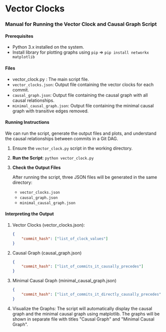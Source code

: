 # Vector Clocks

### Manual for Running the Vector Clock and Causal Graph Script

#### Prerequisites

- Python 3.x installed on the system.
- Install library for plotting graphs using `pip` => `pip install networkx matplotlib`

#### Files
- vector_clock.py : The main script file.
- `vector_clocks.json`: Output file containing the vector clocks for each commit.
- `causal_graph.json`: Output file containing the causal graph with all causal relationships.
- `minimal_causal_graph.json`: Output file containing the minimal causal graph with transitive edges removed.

#### Running Instructions

We can run the script, generate the output files and plots, and understand the causal relationships between commits in a Git DAG.


1. Ensure the `vector_clock.py` script in the working directory.

2. **Run the Script**: `python vector_clock.py`

3. **Check the Output Files**

   After running the script, three JSON files will be generated in the same directory:

   - `vector_clocks.json`
   - `causal_graph.json`
   - `minimal_causal_graph.json`

#### Interpreting the Output

1. Vector Clocks (vector_clocks.json):

   ```json
   {
       "commit_hash": ["list_of_clock_values"]
   }
   ```

2. Causal Graph (causal_graph.json)

   ```json
   {
       "commit_hash": ["list_of_commits_it_causally_precedes"]
   }
   ```

3. Minimal Causal Graph (minimal_causal_graph.json)

   ```json
   {
       "commit_hash": ["list_of_commits_it_directly_causally_precedes"]
   }
   ```

4. Visualize the Graphs: The script will automatically display the causal graph and the minimal causal graph using matplotlib. The graphs will be shown in separate file with titles "Causal Graph" and "Minimal Causal Graph".
